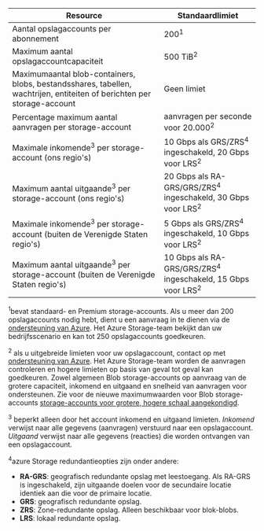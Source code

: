 | Resource | Standaardlimiet |
| --- | --- |
| Aantal opslagaccounts per abonnement | 200<sup>1</sup> |
| Maximum aantal opslagaccountcapaciteit | 500 TiB<sup>2</sup> |
| Maximumaantal blob-containers, blobs, bestandsshares, tabellen, wachtrijen, entiteiten of berichten per storage-account | Geen limiet |
| Percentage maximum aantal aanvragen per storage-account | aanvragen per seconde voor 20.000<sup>2</sup> |
| Maximale inkomende<sup>3</sup> per storage-account (ons regio's) | 10 Gbps als GRS/ZRS<sup>4</sup> ingeschakeld, 20 Gbps voor LRS<sup>2</sup> |
| Maximum aantal uitgaande<sup>3</sup> per storage-account (ons regio's) | 20 Gbps als RA-GRS/GRS/ZRS<sup>4</sup> ingeschakeld, 30 Gbps voor LRS<sup>2</sup> |
| Maximale inkomende<sup>3</sup> per storage-account (buiten de Verenigde Staten regio's) | 5 Gbps als GRS/ZRS<sup>4</sup> ingeschakeld, 10 Gbps voor LRS<sup>2</sup> |
| Maximum aantal uitgaande<sup>3</sup> per storage-account (buiten de Verenigde Staten regio's) | 10 Gbps als RA-GRS/GRS/ZRS<sup>4</sup> ingeschakeld, 15 Gbps voor LRS<sup>2</sup> |

<sup>1</sup>bevat standaard- en Premium storage-accounts. Als u meer dan 200 opslagaccounts nodig hebt, dient u een aanvraag in te dienen via de [ondersteuning van Azure](https://azure.microsoft.com/support/faq/). Het Azure Storage-team bekijkt dan uw bedrijfsscenario en kan tot 250 opslagaccounts goedkeuren. 

<sup>2</sup> als u uitgebreide limieten voor uw opslagaccount, contact op met [ondersteuning van Azure](https://azure.microsoft.com/support/faq/). Het Azure Storage-team worden de aanvragen controleren en hogere limieten op basis van geval tot geval kan goedkeuren. Zowel algemeen Blob storage-accounts op aanvraag van de grotere capaciteit, inkomend en uitgaand en snelheid van aanvragen voor ondersteunen. Zie voor de nieuwe maximumwaarden voor Blob storage-accounts [storage-accounts voor grotere, hogere schaal aangekondigd](https://azure.microsoft.com/blog/announcing-larger-higher-scale-storage-accounts/).

<sup>3</sup> beperkt alleen door het account inkomend en uitgaand limieten. *Inkomend* verwijst naar alle gegevens (aanvragen) verstuurd naar een opslagaccount. *Uitgaand* verwijst naar alle gegevens (reacties) die worden ontvangen van een opslagaccount.  

<sup>4</sup>azure Storage redundantieopties zijn onder andere:
* **RA-GRS**: geografisch redundante opslag met leestoegang. Als RA-GRS is ingeschakeld, zijn uitgaande doelen voor de secundaire locatie identiek aan die voor de primaire locatie.
* **GRS**: geografisch redundante opslag. 
* **ZRS**: Zone-redundante opslag. Alleen beschikbaar voor blok-blobs. 
* **LRS**: lokaal redundante opslag. 
